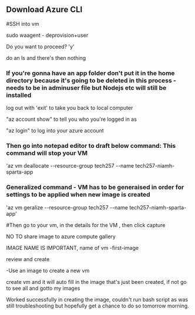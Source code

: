 ## Download Azure CLI

#SSH into vm

sudo waagent - deprovision+user

Do you want to proceed? 'y'

do an ls and there's then nothing

### If you're gonna have an app folder don't put it in the home directory because it's going to be deleted in this process - needs to be in adminuser file but Nodejs etc will still be installed

log out with 'exit' to take you back to local computer

"az account show" to tell you who you're logged in as

"az login" to log into your azure account

### Then go into notepad editor to draft below command: This command will stop your VM

'az vm deallocate --resource-group tech257 --name tech257-niamh-sparta-app

### Generalized command - VM has to be generaised in order for settings to be applied when new image is created

'az vm geralize --resource-group tech257 --name tech257-niamh-sparta-app' 

#Then go to your vm, in the details for the VM , then click capture

NO TO share image to azure compute gallery

IMAGE NAME IS IMPORTANT, name of vm -first-image

review and create 

-Use an image to create a new vm

create vm and it will auto fill in the image that's just been created, if not go to see all and gotto my images

Worked successfully in creating the image, couldn't run bash script as was still troubleshooting but hopefully get a chance to do so tomorrow morning.